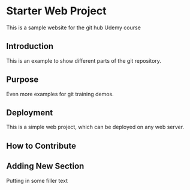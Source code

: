 # Starter Web Project

This is a sample website for the git hub Udemy course

## Introduction

This is an example to show different parts of the git repository.

## Purpose

Even more examples for git training demos.

## Deployment

This is a simple web project, which can be deployed on any web server.

## How to Contribute


## Adding New Section

Putting in some filler text